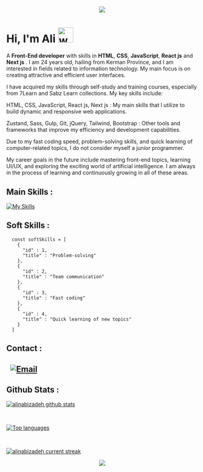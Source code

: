 <h1 align="center">
    <img src="https://readme-typing-svg.herokuapp.com/?font=Righteous&size=35&center=true&vCenter=true&width=500&height=70&duration=5000&lines=Ali+Nabizadeh;Front-End+Developer" />
</h1>


# Hi, I'm Ali  <img src="https://user-images.githubusercontent.com/72663882/171687151-bb31c996-c9d2-49c8-b593-734946893b23.gif" alt="waving hand gif" aria-hidden="true" width="40" />

A **Front-End developer**  with skills in **HTML**, **CSS**, **JavaScript**, **React js** and **Next js** . I am 24 years old, hailing from Kerman Province, and I am interested in fields related to information technology. My main focus is on creating attractive and efficient user interfaces.

I have acquired my skills through self-study and training courses, especially from 7Learn and Sabz Learn collections. My key skills include:

HTML, CSS, JavaScript, React js, Next js : My main skills that I utilize to build dynamic and responsive web applications.

Zustand, Sass, Gulp, Git, jQuery, Tailwind, Bootstrap : Other tools and frameworks that improve my efficiency and development capabilities.

Due to my fast coding speed, problem-solving skills, and quick learning of computer-related topics, I do not consider myself a junior programmer.

My career goals in the future include mastering front-end topics, learning UI/UX, and exploring the exciting world of artificial intelligence. I am always in the process of learning and continuously growing in all of these areas. 
<h2></h2>

##  Main Skills :
[![My Skills](https://skillicons.dev/icons?i=html,css,js,react,next,tailwind,bootstrap,sass,jquery,gulp,npm,git,github&perline=13)](#)

<h2>Soft Skills :</h2>

      const softSkills = [
        {
          "id" : 1,
          "title" : "Problem-solving"
        },
        {
          "id" : 2,
          "title" : "Team communication"
        },
        {
          "id" : 3,
          "title" : "Fast coding"
        },
        {
          "id" : 4,
          "title" : "Quick learning of new topics"
        }
      ]
      
</details>
<h2></h2>



<h2 align="left">
  Contact :
</h2> 
<h2>
  <!--
<a href="https://aashisjha.com.np" target="_blank"><img alt="" src="https://img.shields.io/badge/Portfolio-000?logo=vercel&logoColor=yellow&style=for-the-badge" style="vertical-align:center" /></a> -->
<a href="https://www.instagram.com/ali.nabizadeh.79/" target="_blank"><img alt="" src="https://img.shields.io/badge/Instagram-000?style=for-the-badge&logo=Instagram&logoColor=E4405F" style="vertical-align:center" /></a>
<a href="https://www.linkedin.com/in/ali-nabizadeh-884866280/" target="_blank"><img alt="" src="https://img.shields.io/badge/LinkedIn-000?logo=linkedin&logoColor=0A66C2&style=for-the-badge" style="vertical-align:center" /></a>
<a href="mailto:alinabizadeh1913@gmail.com" target="_blank"><img alt="Email" src="https://img.shields.io/badge/gmail%20-000?style=for-the-badge&logo=gmail&logoColor=white" style="vertical-align:center" /></a>
</h2>

##  Github Stats :

[![alinabizadeh github stats](https://bad-apple-github-readme.vercel.app/api?username=alinabizadeh1913&show_icons=true&count_private=true&line_height=20&icon_color=00b3ff&theme=blue-green&title_color=00b3ff)](#)

 <br />
 
 [![Top languages](https://github-readme-mwendwa.vercel.app/api/top-langs/?username=alinabizadeh1913&layout=compact&count_private=true&theme=blue-green&title_color=00b3ff)](#)

<br />

[![alinabizadeh current streak](https://streak-stats.demolab.com/?user=alinabizadeh1913&count_private=true&theme=blue-green&title_color=00b3ff)](#)

<p align="center">
     <img src="https://capsule-render.vercel.app/api?type=waving&color=gradient&height=150&section=footer"/>
</p>
